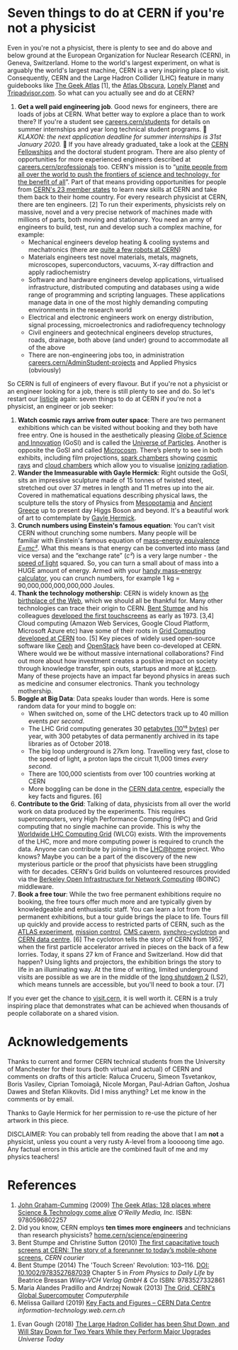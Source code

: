 # Seven things to do at CERN if you're not a physicist

<!-- incorporate suggestions from ciprian, Nicole Morgan, Alexander Spies https://www.linkedin.com/in/afspies/, Anais Rassat https://www.linkedin.com/in/anaisrassat, Matthew Chalmers https://www.linkedin.com/in/matthew-chalmers-68878ba/, eszter badinova https://www.linkedin.com/in/eszter-badinova/, jennifer https://www.linkedin.com/in/jennifer-d-a929133a/ stephanie hills https://www.linkedin.com/in/stephanie-h-074b6811/-->

Even in you're not a physicist, there is plenty to see and do above and below ground at the European Organization for Nuclear Research (CERN), in Geneva, Switzerland. Home to the world's largest experiment, on what is arguably the world's largest machine, CERN is a very inspiring place to visit. Consequently, CERN and the Large Hadron Collider (LHC) feature in many guidebooks like [The Geek Atlas](https://www.oreilly.com/library/view/the-geek-atlas/9780596802257/) [1], the [Atlas Obscura](https://www.atlasobscura.com/places/cern), [Lonely Planet](https://www.lonelyplanet.com/switzerland/geneva/attractions/cern/a/poi-sig/409720/360817) and [Tripadvisor.com](https://www.tripadvisor.com/Attraction_Review-g188057-d242814-Reviews-CERN-Geneva.html). So what can you actually see and do at CERN?

1. **Get a well paid engineering job**. Good news for engineers, there are loads of jobs at CERN. What better way to explore a place than to work there? If you're a student see [careers.cern/students](https://careers.cern/students) for details on summer internships and year long technical student programs.  📢 *KLAXON: the next application deadline for summer internships is 31st January 2020.* 📢 If you have already graduated, take a look at the [CERN Fellowships](https://stfc.ukri.org/funding/fellowships/cern-fellowships/) and the doctoral student program. There are also plenty of opportunities for more experienced engineers described at [careers.cern/professionals](https://careers.cern/professionals) too. CERN's mission is to “[unite people from all over the world to push the frontiers of science and technology, for the benefit of all](https://communications.web.cern.ch/strategy/communications-architecture-vision-mission-and-themes)”. Part of that means providing opportunities for people from [CERN's 23 member states](https://home.cern/about/who-we-are/our-governance/member-states) to learn new skills at CERN and take them back to their home country. For every research physicist at CERN, there are ten engineers. [2] To run their experiments, physicists rely on massive, novel and a very precise network of machines made with millions of parts, both moving and stationary. You need an army of engineers to build, test, run and develop such a complex machine, for example:
    + Mechanical engineers develop heating & cooling systems and mechatronics (there are [quite a few robots at CERN](https://home.cern/news/news/engineering/meet-cern-robots))
    + Materials engineers test novel materials, metals, magnets, microscopes, superconductors, vacuums, X-ray diffraction and apply radiochemistry
    + Software and hardware engineers develop applications, virtualised infrastructure, distributed computing and databases using a wide range of programming and scripting languages. These applications manage data in one of the most highly demanding computing environments in the research world
    + Electrical and electronic engineers work on energy distribution, signal processing, microelectronics and radiofrequency technology
    + Civil engineers and geotechnical engineers develop structures, roads, drainage, both above (and under) ground to accommodate all of the above
    + There are non-engineering jobs too, in administration [careers.cern/AdminStudent-projects](https://careers.cern/AdminStudent-projects) and Applied Physics (obviously)

So CERN is full of engineers of every flavour. But if you're not a physicist or an engineer looking for a job, there is still plenty to see and do. So let's restart our [listicle](https://en.wikipedia.org/wiki/Listicle) again: seven things to do at CERN if you're not a physicist, an engineer or job seeker:

1. **Watch cosmic rays arrive from outer space**: There are two permanent exhibitions which can be visited without booking and they both have free entry. One is housed in the aesthetically pleasing [Globe of Science and Innovation](https://visit.cern/globe) (GoSI) and is called the [Universe of Particles](https://visit.cern/exhibitions/universe-particles). Another is opposite the GoSI and called [Microcosm](http://microcosm.web.cern.ch/en). There’s plenty to see in both exhibits, including film projections, [spark chambers](https://en.wikipedia.org/wiki/Spark_chamber) showing [cosmic rays](https://en.wikipedia.org/wiki/Cosmic_ray) and [cloud chambers](https://en.wikipedia.org/wiki/Cloud_chamber) which allow you to visualise [ionizing radiation](https://en.wikipedia.org/wiki/Ionizing_radiation).
1. **Wander the Immeasurable with Gayle Hermick**: Right outside the GoSI, sits an impressive sculpture made of 15 tonnes of twisted steel, stretched out over 37 metres in length and 11 metres up into the air. Covered in mathematical equations describing physical laws, the sculpture tells the story of Physics from [Mesopotamia](https://en.wikipedia.org/wiki/Mesopotamia) and [Ancient Greece](https://en.wikipedia.org/wiki/Ancient_Greece) up to present day Higgs Boson and beyond. It's a beautiful work of art to comtemplate by [Gayle Hermick](https://www.gaylehermick.com/cern).
1. **Crunch numbers using Einstein's famous equation**: You can’t visit CERN without crunching some numbers. Many people will be familiar with Einstein's famous equation of [mass–energy equivalence *E=mc²*](https://en.wikipedia.org/wiki/Mass%E2%80%93energy_equivalence). What this means is that energy can be converted into mass (and vice versa) and the “exchange rate” (*c²*) is a very large number - the [speed of light](https://en.wikipedia.org/wiki/Speed_of_light) squared. So, you can turn a small about of mass into a HUGE amount of energy. Armed with your [handy mass–energy calculator](https://www.omnicalculator.com/physics/emc2), you can crunch numbers, for example 1 kg = 90,000,000,000,000,000 Joules.
1. **Thank the technology mothership**: CERN is widely known as [the birthplace of the Web](https://home.cern/science/computing/where-web-was-born), which we should all be thankful for. Many other technologies can trace their origin to CERN. [Bent Stumpe](https://en.wikipedia.org/wiki/Bent_Stumpe) and his colleagues [developed the first touchscreens](https://cds.cern.ch/record/1248908?ln=en) as early as 1973. [3,4] Cloud computing (Amazon Web Services, Google Cloud Platform, Microsoft Azure etc) have some of their roots in [Grid Computing developed at CERN](https://www.youtube.com/watch?v=cj8ZNgnzSSU) too. [5] Key pieces of widely used open-source software like [Ceph](https://en.wikipedia.org/wiki/Ceph_(software)) and [OpenStack](https://en.wikipedia.org/wiki/OpenStack) have been co-developed at CERN. Where would we be without massive international collaborations? Find out more about how investment creates a positive impact on society through knowledge transfer, spin outs, startups and more at [kt.cern](https://kt.cern). Many of these projects have an impact far beyond physics in areas such as medicine and consumer electronics. Thank you technology mothership.
1. **Boggle at Big Data**: Data speaks louder than words. Here is some random data for your mind to boggle on:
      + When switched on, some of the LHC detectors track up to 40 million events *per second*.  
      + The LHC Grid computing generates 30 [petabytes (10¹⁵ bytes)](https://en.wikipedia.org/wiki/Petabyte) per year, with 300 petabytes of data permanently archived in its tape libraries as of October 2018.
      + The big loop underground is 27km long. Travelling very fast, close to the speed of light, a proton laps the circuit 11,000 times *every second*.
      + There are 100,000 scientists from over 100 countries working at CERN  
      + More boggling can be done in the [CERN data centre](https://home.cern/science/computing/data-centre), especially the key facts and figures. [6]
1. **Contribute to the Grid**: Talking of data, physicists from all over the world work on data produced by the experiments. This requires supercomputers, very High Performance Computing (HPC) and Grid computing that no single machine can provide. This is why the [Worldwide LHC Computing Grid](https://wlcg-public.web.cern.ch/) (WLCG) exists. With the improvements of the LHC, more and more computing power is required to crunch the data. Anyone can contribute by joining in the [LHC@home](https://lhcathome.cern.ch/lhcathome/) project. Who knows? Maybe you can be a part of the discovery of the new mysterious particle or the proof that physicists have been struggling with for decades. CERN's Grid builds on volunteered resources provided via the [Berkeley Open Infrastructure for Network Computing](https://en.wikipedia.org/wiki/Berkeley_Open_Infrastructure_for_Network_Computing) (BOINC) middleware.
1. **Book a free tour**: While the two free permanent exhibitions require no booking, the free tours offer much more and are typically given by knowledgeable and enthusiastic staff. You can learn a lot from the permanent exhibitions, but a tour guide brings the place to life. Tours fill up quickly and provide access to restricted parts of CERN, such as the [ATLAS experiment](https://atlas.cern/discover/about), [mission control](https://visit.cern/ccc), [CMS cavern](https://visit.cern/cms-service-cavern), [synchro-cyclotron](https://home.cern/science/accelerators/synchrocyclotron) and [CERN data centre](https://home.cern/science/computing). [6] The cyclotron tells the story of CERN from 1957, when the first particle accelerator arrived in pieces on the back of a few lorries. Today, it spans 27 km of France and Switzerland. How did that happen? Using lights and projectors, the exhibition brings the story to life in an illuminating way. At the time of writing, limited underground visits are possible as we are in the middle of the [long shutdown 2](https://lhc-commissioning.web.cern.ch/lhc-commissioning/schedule/LHC-long-term.htm) (LS2), which means tunnels are accessible, but you'll need to book a tour. [7]

If you ever get the chance to [visit.cern](http://visit.cern/), it is well worth it. CERN is a truly inspiring place that demonstrates what can be achieved when thousands of people collaborate on a shared vision.
<!--etc. I’m told the control centre is fun, and obviously it would be great to see some of the detector hardware up close, but you can only do this when it is turned off. I’ve been lucky in that all my tour guides have been technical students and their managers, thanks have some tour guides to show me around,

<!--but virtual tour https://www.google.com/maps/@46.251492,6.0209859,0a,112.6y,316.16h,78.31t/data=!3m4!1e1!3m2!1s8VugZaYh_4BFWjYlKHvt8g!2e0?source=apiv3-->

# Acknowledgements

Thanks to current and former CERN technical students from the University of Manchester for their tours (both virtual and actual) of CERN and comments on drafts of this article: Raluca Cruceru, Simeon Tsvetankov, Boris Vasilev, Ciprian Tomoiagă, Nicole Morgan, Paul-Adrian Gafton, Joshua Dawes and Stefan Klikovits. Did I miss anything? Let me know in the comments or by email.

<!-- Mariya Tsvarkaleva (permission pending), Iuliana Voinea-->

Thanks to Gayle Hermick for her permission to re-use the picture of her artwork in this piece.

DISCLAIMER: You can probably tell from reading the above that I am **not** a physicist, unless you count a very rusty A-level from a looooong time ago. Any factual errors in this article are the combined fault of me and my physics teachers!

# References

<!-- add




 -->

1. [John Graham-Cumming](https://en.wikipedia.org/wiki/John_Graham-Cumming) (2009) [The Geek Atlas: 128 places where Science & Technology come alive](https://www.oreilly.com/library/view/the-geek-atlas/9780596802257/) *O'Reilly Media, Inc.* ISBN: 9780596802257
1. Did you know, CERN employs **ten times more engineers** and technicians than research physicists? [home.cern/science/engineering](https://home.cern/science/engineering)
1. Bent Stumpe and Christine Sutton (2010) [The first capacitative touch screens at CERN: The story of a forerunner to today’s mobile-phone screens](https://cerncourier.com/a/the-first-capacitative-touch-screens-at-cern/), *CERN courier*
1. Bent Stumpe (2014) The 'Touch Screen' Revolution: 103–116. [DOI: 10.1002/9783527687039](http://dx.doi.org/10.1002/9783527687039) Chapter 5 in *From Physics to Daily Life* by Beatrice Bressan  *Wiley‐VCH Verlag GmbH & Co*  ISBN: 9783527332861
1. Maria Alandes Pradillo and Andrzej Nowak (2013) [The Grid, CERN's Global Supercomputer](https://www.youtube.com/watch?v=cj8ZNgnzSSU) *Computerphile*
1.  Mélissa Gaillard (2019) [Key Facts and Figures – CERN Data Centre](http://information-technology.web.cern.ch/sites/information-technology.web.cern.ch/files/CERNDataCentre_KeyInformation_December2019V1.pdf) *information-technology.web.cern.ch*
<!--1. Geoff Brumfriel (2008) LHC switches on: Giant accelerator sees first beam circulate successfully. *Nature* [DOI: 10.1038/news.2008.1098](http://dx.doi.org/10.1038/news.2008.1098)-->
1. Evan Gough (2018) [The Large Hadron Collider has been Shut Down, and Will Stay Down for Two Years While they Perform Major Upgrades](https://www.universetoday.com/140769/the-large-hadron-collider-has-been-shut-down-and-will-stay-down-for-two-years-while-they-perform-major-upgrades/) *Universe Today*
